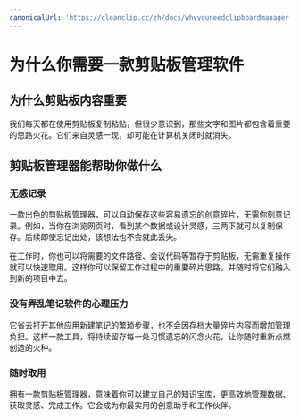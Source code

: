 ```yaml
---
canonicalUrl: 'https://cleanclip.cc/zh/docs/whyyouneedclipboardmanager'
---
```


# 为什么你需要一款剪贴板管理软件

## 为什么剪贴板内容重要
我们每天都在使用剪贴板复制粘贴，但很少意识到，那些文字和图片都包含着重要的思路火花。它们来自灵感一现，却可能在计算机关闭时就消失。

## 剪贴板管理器能帮助你做什么
### 无感记录
一款出色的剪贴板管理器，可以自动保存这些容易遗忘的创意碎片，无需你刻意记录。例如，当你在浏览网页时，看到某个数据或设计灵感，三两下就可以复制保存。后续即使忘记出处，该想法也不会就此丢失。

在工作时，你也可以将需要的文件路径、会议代码等暂存于剪贴板，无需重复操作就可以快速取用。这样你可以保留工作过程中的重要碎片思路，并随时将它们融入到新的项目中去。

### 没有弄乱笔记软件的心理压力
它省去打开其他应用新建笔记的繁琐步骤，也不会因存档大量碎片内容而增加管理负担。这样一款工具，将持续留存每一处习惯遗忘的闪念火花，让你随时重新点燃创造的火种。

### 随时取用
拥有一款剪贴板管理器，意味着你可以建立自己的知识宝库，更高效地管理数据、获取灵感、完成工作。它会成为你最实用的创意助手和工作伙伴。